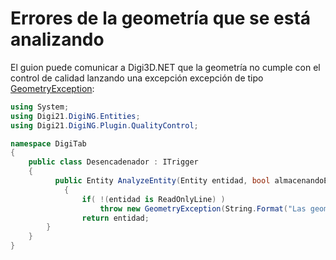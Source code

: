 # Errores de la geometría que se está analizando

El guion puede comunicar a Digi3D.NET que la geometría no cumple con el control de calidad lanzando una excepción excepción de tipo [GeometryException](/digi3d-net/programacion/.net/referencia/digi21.diging.plugin/digi21.diging.plugin.qualitycontrol/excepciones/geometryexception.md): 

```csharp
using System;
using Digi21.DigiNG.Entities;
using Digi21.DigiNG.Plugin.QualityControl;

namespace DigiTab
{
    public class Desencadenador : ITrigger 
    {
	      public Entity AnalyzeEntity(Entity entidad, bool almacenandoEntidad) 
		    {
		        if( !(entidad is ReadOnlyLine) )
		            throw new GeometryException(String.Format("Las geometrías con el código {0} deben ser líneas.", entidad.Codes[0].Name));
		        return entidad;
        }
    }
}
```

